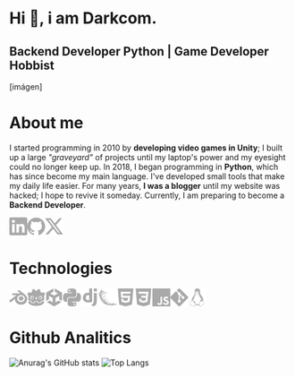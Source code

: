 # Hi 👋, i am Darkcom.
## Backend Developer Python | Game Developer Hobbist

[imágen]

# About me

I started programming in 2010 by **developing video games in Unity**; I built up a large *"graveyard"* of projects until my laptop's power and my eyesight could no longer keep up. In 2018, I began programming in **Python**, which has since become my main language. I've developed small tools that make my daily life easier. For many years, **I was a blogger** until my website was hacked; I hope to revive it someday. Currently, I am preparing to become a **Backend Developer**.

<div class=social style="display:flex;align-items:center;">
<a href="https://linkedin.com/in/braulio-madrid-19b372185/"><img style="width:32px;"src="src/linkedin.svg" alt="LinkedIn"></a>
<a href="https://github.com/Darkcom-Dev"><img style="width:32px;" src="src/github.svg" alt="Github"></a>
<a href="https://x.com/Darkcom_Dev"><img style="width:32px;" src="src/x.svg" alt="X"></a>
</div>

# Technologies

<div class=techs style="display:flex;align-items:center;">
<img style="width:32px;"src="src/blender.svg" alt="Blender">
<img style="width:32px;"src="src/godotengine.svg" alt="Godot">
<img style="width:32px;"src="src/unity.svg" alt="Unity">
<img style="width:32px;"src="src/python.svg" alt="Python">
<img style="width:32px;"src="src/django.svg" alt="Django">
<img style="width:32px;"src="src/flask.svg" alt="Flask">
<img style="width:32px;"src="src/html5.svg" alt="HTML5">
<img style="width:32px;"src="src/css3.svg" alt="CSS3">
<img style="width:32px;"src="src/javascript.svg" alt="Javascript">
<img style="width:32px;"src="src/git.svg" alt="Git">
<img style="width:32px;"src="src/linux.svg" alt="Linux">

</div>

# Github Analitics

![Anurag's GitHub stats](https://github-readme-stats.vercel.app/api?username=Darkcom-Dev&show_icons=true&theme=transparent)
![Top Langs](https://github-readme-stats.vercel.app/api/top-langs/?username=Darkcom-Dev&layout=compact&theme=transparent)